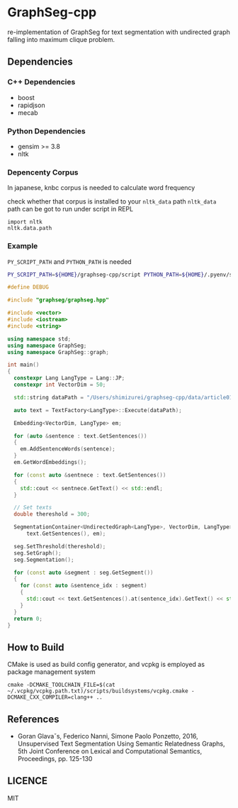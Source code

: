 # GraphSeg-cpp

re-implementation of GraphSeg for text segmentation with undirected graph falling into maximum clique problem.

## Dependencies
### C++ Dependencies
- boost
- rapidjson
- mecab

### Python Dependencies
- gensim >= 3.8
- nltk

### Depencenty Corpus
In japanese, knbc corpus is needed to calculate word frequency

check whether that corpus is installed to your `nltk_data` path
`nltk_data` path can be got to run under script in REPL

```
import nltk
nltk.data.path
```

### Example
```PY_SCRIPT_PATH``` and ```PYTHON_PATH``` is needed

```sh
PY_SCRIPT_PATH=${HOME}/graphseg-cpp/script PYTHON_PATH=${HOME}/.pyenv/shims/python ./graphseg_main
```

```cpp
#define DEBUG

#include "graphseg/graphseg.hpp"

#include <vector>
#include <iostream>
#include <string>

using namespace std;
using namespace GraphSeg;
using namespace GraphSeg::graph;

int main()
{
  constexpr Lang LangType = Lang::JP;
  constexpr int VectorDim = 50;

  std::string dataPath = "/Users/shimizurei/graphseg-cpp/data/article01.txt";

  auto text = TextFactory<LangType>::Execute(dataPath);

  Embedding<VectorDim, LangType> em;

  for (auto &sentence : text.GetSentences())
  {
    em.AddSentenceWords(sentence);
  }
  em.GetWordEmbeddings();

  for (const auto &sentnece : text.GetSentences())
  {
    std::cout << sentnece.GetText() << std::endl;
  }

  // Set texts
  double thereshold = 300;

  SegmentationContainer<UndirectedGraph<LangType>, VectorDim, LangType> seg(
      text.GetSentences(), em);

  seg.SetThreshold(thereshold);
  seg.SetGraph();
  seg.Segmentation();

  for (const auto &segment : seg.GetSegment())
  {
    for (const auto &sentence_idx : segment)
    {
      std::cout << text.GetSentences().at(sentence_idx).GetText() << std::endl;
    }
  }
  return 0;
}

```

## How to Build
CMake is used as build config generator, and vcpkg is employed as package management system

```
cmake -DCMAKE_TOOLCHAIN_FILE=$(cat ~/.vcpkg/vcpkg.path.txt)/scripts/buildsystems/vcpkg.cmake -DCMAKE_CXX_COMPILER=clang++ ..
```

## References
- Goran Glavaˇs, Federico Nanni, Simone Paolo Ponzetto, 2016, Unsupervised Text Segmentation Using Semantic Relatedness Graphs, 5th Joint Conference on Lexical and Computational Semantics, Proceedings, pp. 125-130

## LICENCE
MIT